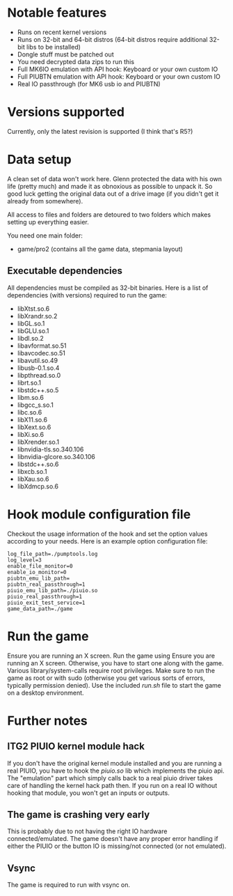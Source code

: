 # Notable features

* Runs on recent kernel versions
* Runs on 32-bit and 64-bit distros (64-bit distros require additional 32-bit libs to be installed)
* Dongle stuff must be patched out
* You need decrypted data zips to run this
* Full MK6IO emulation with API hook: Keyboard or your own custom IO
* Full PIUBTN emulation with API hook: Keyboard or your own custom IO
* Real IO passthrough (for MK6 usb io and PIUBTN)

# Versions supported
Currently, only the latest revision is supported (I think that's R5?)

# Data setup
A clean set of data won't work here. Glenn protected the data with his own life
(pretty much) and made it as obnoxious as possible to unpack it. So good luck
getting the original data out of a drive image (if you didn't get it already
from somewhere).

All access to files and folders are detoured to two folders which makes setting
up everything easier.

You need one main folder:
* game/pro2 (contains all the game data, stepmania layout)

## Executable dependencies
All dependencies must be compiled as 32-bit binaries. Here is a list of
dependencies (with versions) required to run the game:
* libXtst.so.6
* libXrandr.so.2
* libGL.so.1
* libGLU.so.1
* libdl.so.2
* libavformat.so.51
* libavcodec.so.51
* libavutil.so.49
* libusb-0.1.so.4
* libpthread.so.0
* librt.so.1
* libstdc++.so.5
* libm.so.6
* libgcc_s.so.1
* libc.so.6
* libX11.so.6
* libXext.so.6
* libXi.so.6
* libXrender.so.1
* libnvidia-tls.so.340.106
* libnvidia-glcore.so.340.106
* libstdc++.so.6
* libxcb.so.1
* libXau.so.6
* libXdmcp.so.6

# Hook module configuration file
Checkout the usage information of the hook and set the option values according
to your needs. Here is an example option configuration file:
```
log_file_path=./pumptools.log
log_level=3
enable_file_monitor=0
enable_io_monitor=0
piubtn_emu_lib_path=
piubtn_real_passthrough=1
piuio_emu_lib_path=./piuio.so
piuio_real_passthrough=1
piuio_exit_test_service=1
game_data_path=./game
```

# Run the game
Ensure you are running an X screen. Run the game using
Ensure you are running an X screen. Otherwise, you have to start one along with the game. Various library/system-calls
require root privileges. Make sure to run the game as root or with sudo (otherwise you get various sorts of errors,
typically permission denied). Use the included *run.sh* file to start the game on a desktop environment.

# Further notes
## ITG2 PIUIO kernel module hack
If you don't have the original kernel module installed and you are running a
real PIUIO, you have to hook the *piuio.so* lib which implements the piuio api.
The "emulation" part which simply calls back to a real piuio driver takes
care of handling the kernel hack path then. If you run on a real IO without
hooking that module, you won't get an inputs or outputs.

## The game is crashing very early
This is probably due to not having the right IO hardware connected/emulated.
The game doesn't have any proper error handling if either the PIUIO or the
button IO is missing/not connected (or not emulated).

## Vsync
The game is required to run with vsync on.